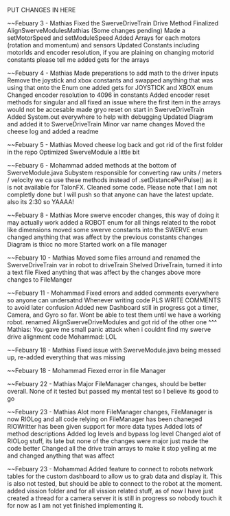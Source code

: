 PUT CHANGES IN HERE

~~Febuary 3 - Mathias
    Fixed the SwerveDriveTrain Drive Method
    Finalized AlignSwerveModulesMathias (Some changes pending)
    Made a setMotorSpeed and setModuleSpeed
    Added Arrays for each motors (rotation and momentum) and sensors
    Updated Constants including motorIds and encoder resolution, if you are plaining on changing motorid constants please tell me
    added gets for the arrays

~~Febuary 4 - Mathias
    Made preperations to add math to the driver inputs
    Remove the joystick and xbox constants and swapped anything that was using that onto the Enum one
    added gets for JOYSTICK and XBOX enum
    Changed encoder resolution to 4096 in constants
    Added encoder reset methods for singular and all
    fixed an issue where the first item in the arrays would not be accesable
    made gryo reset on start in SwerveDriveTrain
    Added System.out everywhere to help with debugging
    Updated Diagram and added it to SwerveDriveTrain
    Minor var name changes
    Moved the cheese log and added a readme

~~Febuary 5 - Mathias
    Moved cheese log back and got rid of the first folder in the repo
    Optimized SwerveModule a little bit
    
~~Febuary 6 - Mohammad
    added methods at the bottom of SwerveModule.java Subystem responsible for converting raw units / meters / velocity we ca use these methods instead of .setDistancePerPulse() as it is not available for TalonFX. Cleaned some code. Please note that I am not completly done but I will push so that anyone can have the latest update. also its 2:30 so YAAAA!

~~Febuary 8 - Mathias
    More swerve encoder changes, this way of doing it may actually work
    added a ROBOT enum for all things related to the robot like dimensions
    moved some swerve constants into the SWERVE enum
    changed anything that was affect by the previous constants changes
    Diagram is thicc no more
    Started work on a file manager

~~Febuary 10 - Mathias
    Moved some files arround and renamed the SwerveDriveTrain var in robot to driveTrain
    Shelved DriveTrain, turned it into a text file
    Fixed anything that was affect by the changes above
    more changes to FileManger

~~Febuary 11 - Mohammad
    Fixed errors and added comments everywhere so anyone can undersatnd
    Whenever writing code PLS WRITE COMMENTS to avoid later confusion
    Added new Dashboard still in progress got a timer, Camera, and Gyro
    so far. Wont be able to test them until we have a working robot.
    renamed AlignSwerveDriveModules and got rid of the other one
                                    ^^^ 
    Mathias: You gave me small panic attack when i couldnt find my swerve drive alignment code
    Mohammad: LOL

~~Febuary 18 - Mathias
    Fixed issue with SwerveModule.java being messed up, re-added everything that was missing
    
~~Febuary 18 - Mohammad
    Fiexed error in file Manager 

~~Febuary 22 - Mathias
    Major FileManager changes, should be better overall. None of it tested but passed my mental test so I believe its good to go

~~Febuary 23 - Mathias
    Alot more FileManager changes, FileManager is now RIOLog and all code relying on FileManager has been chaneged
    RIOWritter has been given support for more data types
    Added lots of method descriptions
    Added log levels and bypass log level
    Changed alot of RIOLog stuff, its late but none of the changes were major just made the code better
    Changed all the drive train arrays to make it stop yelling at me and changed anything that was affect

~~Febuary 23 - Mohammad
    Added feature to connect to robots network tables for the custom dashboard to allow us to grab data and display it. This is also
    not tested, but should be able to connect to the robot at the moment.
    added vission folder and for all vission related stuff, as of now I have just created a thread for a camera server it is still in progress so nobody touch it for now as I am  not yet finished implementing it.
